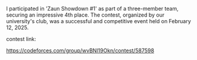 I participated in 'Zaun Showdown #1' as part of a three-member team, securing an impressive 4th place. The contest, organized by our university's club, was a successful and competitive event held on February 12, 2025.

contest link:

https://codeforces.com/group/wvBNl19Okn/contest/587598
